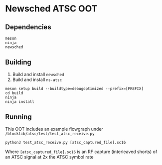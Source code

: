# Newsched ATSC OOT

## Dependencies

```
meson
ninja
newsched
```

## Building
1. Build and install `newsched`
2. Build and install `ns-atsc`

```
meson setup build --buildtype=debugoptimized --prefix=[PREFIX]
cd build
ninja
ninja install
```

## Running
This OOT includes an example flowgraph under `/blocklib/atsc/test/test_atsc_receive.py`
```
python3 test_atsc_receive.py [atsc_captured_file].sc16
```
Where `[atsc_captured_file].sc16` is an RF capture (interleaved shorts) of an ATSC signal at 2x the ATSC symbol rate
